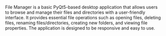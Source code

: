 File Manager is a basic PyQt5-based desktop application that allows users to browse and manage their files and directories with a user-friendly interface. It provides essential file operations such as opening files, deleting files, renaming files/directories, creating new folders, and viewing file properties. The application is designed to be responsive and easy to use.
